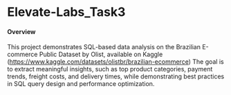 # Elevate-Labs_Task3

#### Overview

This project demonstrates SQL-based data analysis on the Brazilian E-commerce Public Dataset by Olist, available on Kaggle (https://www.kaggle.com/datasets/olistbr/brazilian-ecommerce)
The goal is to extract meaningful insights, such as top product categories, payment trends, freight costs, and delivery times, while demonstrating best practices in SQL query design and performance optimization.
